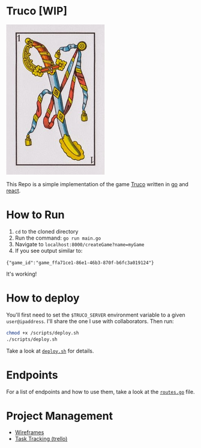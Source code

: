 # Truco [WIP]

![](assets/1ofspades.jpg)

This Repo is a simple implementation of the game [Truco](https://en.wikipedia.org/wiki/Truco) written in
[go](https://golang.org/) and [react](https://reactjs.org).

# How to Run

1. `cd` to the cloned directory
2. Run the command: `go run main.go`
3. Navigate to `localhost:8000/createGame?name=myGame`
4. If you see output similar to:

`{"game_id":"game_ffa71ce1-86e1-46b3-870f-b6fc3a019124"}`

It's working!

# How to deploy

You'll first need to set the `$TRUCO_SERVER` environment variable to a given `user@ipaddress`. I'll share the one I use
 with collaborators. Then run:

```bash
chmod +x /scripts/deploy.sh
./scripts/deploy.sh
```

Take a look at [`deploy.sh`](https://github.com/bkach/truco/blob/master/scripts/deploy.sh) for details.

# Endpoints

For a list of endpoints and how to use them, take a look at the [`routes.go`](https://github.com/bkach/truco/blob/master/routers/routes.go) file.

# Project Management

- [Wireframes](https://docs.google.com/drawings/d/1c_wXfl3P--VGM77Gdfu8vPa-mZLwx8Xqx8Tz1zec_vg/edit?usp=sharing)
- [Task Tracking (trello)](https://trello.com/b/ZHSFB92P/truco)
